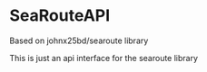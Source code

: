 # SeaRouteAPI
Based on johnx25bd/searoute library 

This is just an api interface for the searoute library
